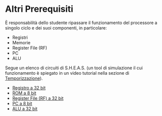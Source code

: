 # Altri Prerequisiti

È responsabilità dello studente ripassare il funzionamento del processore a singolo ciclo e dei suoi componenti, in particolare: 
- Registri
- Memorie
- Register File (RF)
- PC
- ALU

Segue un elenco di circuiti di S.H.E.A.S. (un tool di simulazione il cui funzionamento è spiegato in un video tutorial nella sezione di [Temporizzazione](./2_timing.md)).
- [Registro a 32 bit](./1.4_registro.md)
- [ROM a 8 bit](./1.5_rom.md)
- [Register File (RF) a 32 bit](./1.6_register_file.md)
- [PC a 8 bit](./1.7_pc.md)
- [ALU a 32 bit](./1.8_alu.md)
